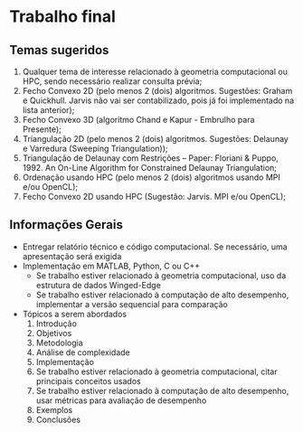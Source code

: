 # Trabalho final

## Temas sugeridos

1. Qualquer tema de interesse relacionado à geometria computacional ou HPC, sendo necessário realizar consulta prévia;
2. Fecho Convexo 2D (pelo menos 2 (dois) algoritmos. Sugestões: Graham e Quickhull. Jarvis não vai ser contabilizado, pois já foi implementado na lista anterior);
3. Fecho Convexo 3D (algoritmo Chand e Kapur - Embrulho para Presente);
4. Triangulação 2D (pelo menos 2 (dois) algoritmos. Sugestões: Delaunay e Varredura (Sweeping Triangulation));
5. Triangulação de Delaunay com Restrições – Paper: Floriani & Puppo, 1992. An On-Line Algorithm for Constrained Delaunay Triangulation;
6. Ordenação usando HPC (pelo menos 2 (dois) algoritmos usando MPI e/ou OpenCL);
7. Fecho Convexo 2D usando HPC (Sugestão: Jarvis. MPI e/ou OpenCL);

## Informações Gerais

- Entregar relatório técnico e código computacional. Se necessário, uma apresentação será exigida
- Implementação em MATLAB, Python, C ou C++
  - Se trabalho estiver relacionado à geometria computacional, uso da estrutura de dados Winged-Edge
  - Se trabalho estiver relacionado à computação de alto desempenho, implementar a versão sequencial para comparação
- Tópicos a serem abordados
    1. Introdução
    2. Objetivos
    3. Metodologia
    4. Análise de complexidade
    5. Implementação
    6. Se trabalho estiver relacionado à geometria computacional, citar principais conceitos usados
    7. Se trabalho estiver relacionado à computação de alto desempenho, usar métricas para avaliação de desempenho
    8. Exemplos
    9. Conclusões
